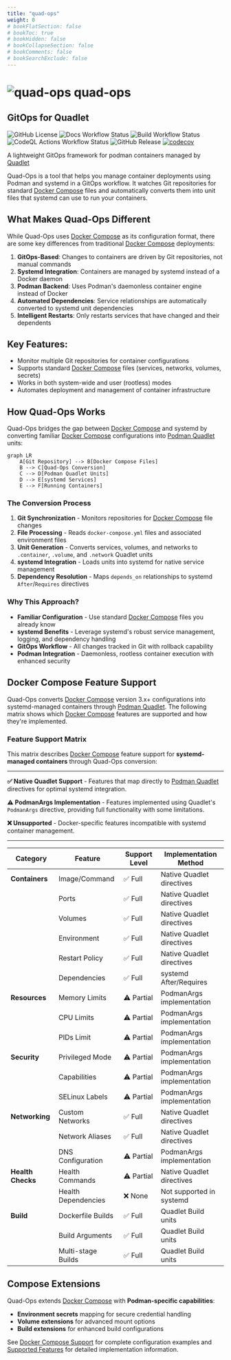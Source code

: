```yaml
---
title: "quad-ops"
weight: 0
# bookFlatSection: false
# bookToc: true
# bookHidden: false
# bookCollapseSection: false
# bookComments: false
# bookSearchExclude: false
---
```


# ![quad-ops](images/quad-ops-64.png) quad-ops

## GitOps for Quadlet
![GitHub License](https://img.shields.io/github/license/trly/quad-ops)
![Docs Workflow Status](https://img.shields.io/github/actions/workflow/status/trly/quad-ops/build.yml)
![Build Workflow Status](https://img.shields.io/github/actions/workflow/status/trly/quad-ops/docs.yaml?label=docs)
![CodeQL Actions Workflow Status](https://img.shields.io/github/actions/workflow/status/trly/quad-ops/build.yml?label=codeql)
![GitHub Release](https://img.shields.io/github/v/release/trly/quad-ops)
[![codecov](https://codecov.io/gh/trly/quad-ops/graph/badge.svg?token=ID6CGJPXR6)](https://codecov.io/gh/trly/quad-ops)

A lightweight GitOps framework for podman containers managed by [Quadlet](https://docs.podman.io/en/latest/markdown/podman-systemd.unit.5.html)

Quad-Ops is a tool that helps you manage container deployments using Podman and systemd in a GitOps workflow. It watches Git repositories for standard [Docker Compose](https://compose-spec.io/) files and automatically converts them into unit files that systemd can use to run your containers.

## What Makes Quad-Ops Different

While Quad-Ops uses [Docker Compose](https://compose-spec.io/)  as its configuration format, there are some key differences from traditional [Docker Compose](https://compose-spec.io/)  deployments:

1. **GitOps-Based**: Changes to containers are driven by Git repositories, not manual commands
2. **Systemd Integration**: Containers are managed by systemd instead of a Docker daemon
3. **Podman Backend**: Uses Podman's daemonless container engine instead of Docker
4. **Automated Dependencies**: Service relationships are automatically converted to systemd unit dependencies
5. **Intelligent Restarts**: Only restarts services that have changed and their dependents

## Key Features:
- Monitor multiple Git repositories for container configurations
- Supports standard [Docker Compose](https://compose-spec.io/)  files (services, networks, volumes, secrets)
- Works in both system-wide and user (rootless) modes
- Automates deployment and management of container infrastructure


## How Quad-Ops Works

Quad-Ops bridges the gap between [Docker Compose](https://compose-spec.io/)  and systemd by converting familiar [Docker Compose](https://compose-spec.io/)  configurations into [Podman Quadlet](https://docs.podman.io/en/latest/markdown/podman-systemd.unit.5.html) units:

```mermaid
graph LR
    A[Git Repository] --> B[Docker Compose Files]
    B --> C[Quad-Ops Conversion]
    C --> D[Podman Quadlet Units]
    D --> E[systemd Services]
    E --> F[Running Containers]
```

### The Conversion Process

1. **Git Synchronization** - Monitors repositories for [Docker Compose](https://compose-spec.io/)  file changes
2. **File Processing** - Reads `docker-compose.yml` files and associated environment files
3. **Unit Generation** - Converts services, volumes, and networks to `.container`, `.volume`, and `.network` Quadlet units
4. **systemd Integration** - Loads units into systemd for native service management
5. **Dependency Resolution** - Maps `depends_on` relationships to systemd `After`/`Requires` directives

### Why This Approach?

- **Familiar Configuration** - Use standard [Docker Compose](https://compose-spec.io/)  files you already know
- **systemd Benefits** - Leverage systemd's robust service management, logging, and dependency handling
- **GitOps Workflow** - All changes tracked in Git with rollback capability
- **Podman Integration** - Daemonless, rootless container execution with enhanced security

## Docker Compose Feature Support

Quad-Ops converts [Docker Compose](https://compose-spec.io/)  version 3.x+ configurations into systemd-managed containers through [Podman Quadlet](https://docs.podman.io/en/latest/markdown/podman-systemd.unit.5.html). The following matrix shows which [Docker Compose](https://compose-spec.io/)  features are supported and how they're implemented.

### Feature Support Matrix

This matrix describes [Docker Compose](https://compose-spec.io/)  feature support for **systemd-managed containers** through Quad-Ops conversion:

---
**✅ Native Quadlet Support** - Features that map directly to [Podman Quadlet](https://docs.podman.io/en/latest/markdown/podman-systemd.unit.5.html) directives for optimal systemd integration.

**⚠️ PodmanArgs Implementation** - Features implemented using Quadlet's `PodmanArgs` directive, providing full functionality with some limitations.

**❌ Unsupported** - Docker-specific features incompatible with systemd container management.

---
| Category | Feature | Support Level | Implementation Method |
|----------|---------|---------------|----------------------|
| **Containers** | Image/Command | ✅ Full | Native Quadlet directives |
| | Ports | ✅ Full | Native Quadlet directives |
| | Volumes | ✅ Full | Native Quadlet directives |
| | Environment | ✅ Full | Native Quadlet directives |
| | Restart Policy | ✅ Full | Native Quadlet directives |
| | Dependencies | ✅ Full | systemd After/Requires |
| **Resources** | Memory Limits | ⚠️ Partial | PodmanArgs implementation |
| | CPU Limits | ⚠️ Partial | PodmanArgs implementation |
| | PIDs Limit | ⚠️ Partial | PodmanArgs implementation |
| **Security** | Privileged Mode | ⚠️ Partial | PodmanArgs implementation |
| | Capabilities | ⚠️ Partial | PodmanArgs implementation |
| | SELinux Labels | ⚠️ Partial | PodmanArgs implementation |
| **Networking** | Custom Networks | ✅ Full | Native Quadlet directives |
| | Network Aliases | ✅ Full | Native Quadlet directives |
| | DNS Configuration | ⚠️ Partial | PodmanArgs implementation |
| **Health Checks** | Health Commands | ⚠️ Partial | Native Quadlet directives |
| | Health Dependencies | ❌ None | Not supported in systemd |
| **Build** | Dockerfile Builds | ✅ Full | Quadlet Build units |
| | Build Arguments | ✅ Full | Quadlet Build units |
| | Multi-stage Builds | ✅ Full | Quadlet Build units |

## Compose Extensions

Quad-Ops extends [Docker Compose](https://compose-spec.io/)  with **Podman-specific capabilities**:

- **Environment secrets** mapping for secure credential handling
- **Volume extensions** for advanced mount options
- **Build extensions** for enhanced build configurations

See [Docker Compose Support](docs/container-management/docker-compose-support) for complete configuration examples and [Supported Features](docs/podman-systemd/supported-features) for detailed implementation information.
